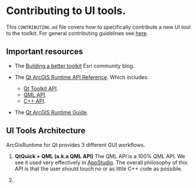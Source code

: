 # Contributing to UI tools.

This `CONTRIBUTING.md` file covers how to specifically contribute a new UI tool to the toolkit. For general contributing
guidelines see [here](/CONTRIBUTING.md).

## Important resources

- The [Building a better toolkit](https://community.esri.com/t5/arcgis-runtime-sdks-blog/building-a-better-toolkit/ba-p/888826) Esri community blog.

- The [Qt ArcGIS Runtime API Reference](https://developers.arcgis.com/qt/api-reference/). Which includes:
  - [Qt Toolkit API](https://developers.arcgis.com/qt/toolkit/api-reference/).
  - [QML API](https://developers.arcgis.com/qt/qml/api-reference/).
  - [C++ API](https://developers.arcgis.com/qt/cpp/api-reference/).

- The [Qt ArcGIS Runtime Guide](https://developers.arcgis.com/qt/).

## UI Tools Architecture

ArcGisRuntime for Qt provides 3 different GUI workflows.

1. **QtQuick + QML (a.k.a QML API)** The QML API is a 100% QML API. We see it used very effectively in [AppStudio](https://www.esri.com/en-us/arcgis/products/arcgis-appstudio/overview). The overall philosophy of this API is that the user should touch no or as little C++ code as possible.

1. 